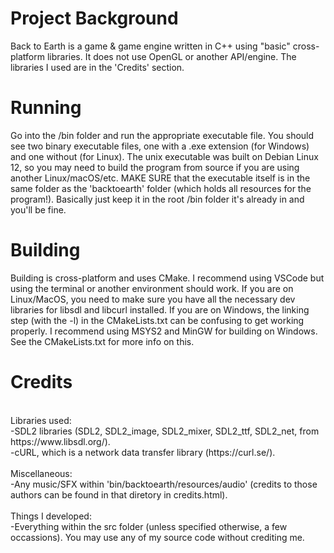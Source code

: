 # Project Background
Back to Earth is a game & game engine written in C++ using "basic" cross-platform libraries. It does not use OpenGL or another API/engine. The libraries I used are in the 'Credits' section.

# Running
Go into the /bin folder and run the appropriate executable file. You should see two binary executable files, one with a .exe extension (for Windows) and one without (for Linux). The unix executable was built on Debian Linux 12, so you may need to build the program from source if you are using another Linux/macOS/etc. MAKE SURE that the executable itself is in the same folder as the 'backtoearth' folder (which holds all resources for the program!). Basically just keep it in the root /bin folder it's already in and you'll be fine.

# Building
Building is cross-platform and uses CMake. I recommend using VSCode but using the terminal or another environment should work. If you are on Linux/MacOS, you need to make sure you have all the necessary dev libraries for libsdl and libcurl installed. If you are on Windows, the linking step (with the -l) in the CMakeLists.txt can be confusing to get working properly. I recommend using MSYS2 and MinGW for building on Windows. See the CMakeLists.txt for more info on this.

# Credits
<br>
Libraries used:<br>
-SDL2 libraries (SDL2, SDL2_image, SDL2_mixer, SDL2_ttf, SDL2_net, from https://www.libsdl.org/).<br>
-cURL, which is a network data transfer library (https://curl.se/).<br>
<br>
Miscellaneous:<br>
-Any music/SFX within 'bin/backtoearth/resources/audio' (credits to those authors can be found in that diretory in credits.html).<br>
<br>
Things I developed:<br>
-Everything within the src folder (unless specified otherwise, a few occassions). You may use any of my source code without crediting me.<br>